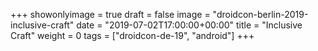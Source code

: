 +++
showonlyimage = true
draft = false
image = "droidcon-berlin-2019-inclusive-craft"
date = "2019-07-02T17:00:00+00:00"
title = "Inclusive Craft"
weight = 0
tags = ["droidcon-de-19", "android"]
+++
